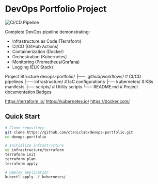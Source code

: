 # DevOps Portfolio Project

![CI/CD Pipeline](https://img.shields.io/github/actions/workflow/status/ctaniclab/devops-portfolio/docker-build.yml)

Complete DevOps pipeline demonstrating:

- Infrastructure as Code (Terraform)
- CI/CD (GitHub Actions)
- Containerization (Docker)
- Orchestration (Kubernetes)
- Monitoring (Prometheus/Grafana)
- Logging (ELK Stack)

Project Structure
devops-portfolio/
├── .github/workflows/    # CI/CD pipelines
├── infrastructure/       # IaC configurations
├── kubernetes/          # K8s manifests
├── scripts/             # Utility scripts
└── README.md            # Project documentation
Badges

https://terraform.io/
https://kubernetes.io/
https://docker.com/

## Quick Start

```bash
# Clone repository
git clone https://github.com/ctaniclab/devops-portfolio.git
cd devops-portfolio

# Initialize infrastructure
cd infrastructure/terraform
terraform init
terraform plan
terraform apply

# Deploy application
kubectl apply -f kubernetes/
